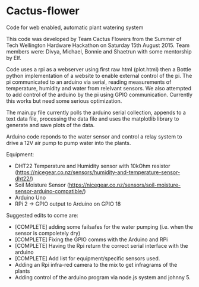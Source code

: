 # Cactus-flower
Code for web enabled, automatic plant watering system

This code was developed by Team Cactus Flowers from the Summer of Tech Wellington Hardware Hackathon on Saturday 15th August 2015. 
Team members were: Divya, Michael, Bonnie and Shaetrun with some mentorship by Elf.

Code uses a rpi as a webserver using first raw html (plot.html) then a Bottle python implementation of a website to
enable external control of the pi. 
The pi communicated to an arduino via serial, reading measurements of temperature, humidity 
and water from relelvant sensors. We also attempted to add control of the arduino by the pi using GPIO communication.
Currently this works but need some serious optimization.

The main.py file currently polls the arduino serial collection, appends to a text data file, processing the data file
and uses the matplotlib library to generate and save plots of the data.

Arduino code reponds to the water sensor and control a relay system to drive a 12V air pump to pump water into the plants.

Equipment:
* DHT22 Temperature and Humidity sensor with 10kOhm resistor (https://nicegear.co.nz/sensors/humidity-and-temperature-sensor-dht22/)
* Soil Moisture Sensor (https://nicegear.co.nz/sensors/soil-moisture-sensor-arduino-compatible/)
* Arduino Uno
* RPi 2 -> GPIO output to Arduino on GPIO 18

Suggested edits to come are:
* [COMPLETE] adding some failsafes for the water pumping (i.e. when the sensor is compoletely dry)
* [COMPLETE] Fixing the GPIO comms with the Arduino and RPi
* [COMPLETE] Having the Rpi return the correct serial interface with the arduino
* [COMPLETE] Add list for equipment/specific sensors used.
* Adding an Rpi infra-red camera to the mix to get infragrams of the plants
* Adding control of the arduino program via node.js system and johnny 5.
